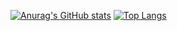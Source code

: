 [![Anurag's GitHub stats](https://github-readme-stats.vercel.app/api?username=5E73N&count_private=true&show_icons=true&theme=transparent)](https://github.com/anuraghazra/github-readme-stats)
[![Top Langs](https://github-readme-stats.vercel.app/api/top-langs/?username=5E73N&layout=compact&count_private=true)](https://github.com/anuraghazra/github-readme-stats)
